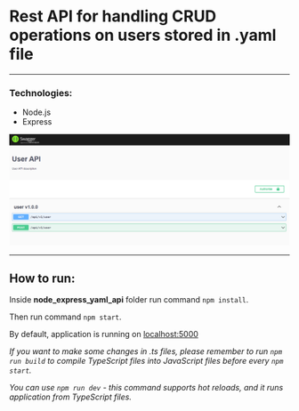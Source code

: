 # Rest API for handling CRUD operations on users stored in .yaml file

---

### Technologies:

- Node.js
- Express

![Screenshot of the application](Screenshot%20of%20the%20application.PNG "Screenshot of the application")

---

## How to run:

Inside **node_express_yaml_api** folder run command `npm install`.

Then run command `npm start`.

By default, application is running on [localhost:5000](http://localhost:5000)

*If you want to make some changes in .ts files, please remember to run `npm run build` to compile TypeScript files into
JavaScript files before every `npm start`.*

*You can use `npm run dev` - this command supports hot reloads, and it runs application from TypeScript files.*